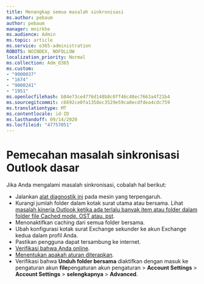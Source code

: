 ```yaml
---
title: Menangkap semua masalah sinkronisasi
ms.author: pebaum
author: pebaum
manager: mnirkhe
ms.audience: Admin
ms.topic: article
ms.service: o365-administration
ROBOTS: NOINDEX, NOFOLLOW
localization_priority: Normal
ms.collection: Adm_O365
ms.custom:
- "9000037"
- "1674"
- "9000241"
- "1951"
ms.openlocfilehash: b84e73ce4776d148b8c0ff46c48ec7663a4f21b4
ms.sourcegitcommit: c6692ce0fa1358ec3529e59ca0ecdfdea4cdc759
ms.translationtype: MT
ms.contentlocale: id-ID
ms.lasthandoff: 09/14/2020
ms.locfileid: "47757051"
---
```

# <a name="basic-outlook-sync-troubleshooting"></a>Pemecahan masalah sinkronisasi Outlook dasar

Jika Anda mengalami masalah sinkronisasi, cobalah hal berikut:

- Jalankan [alat diagnostik ini](https://aka.ms/sara-outlooksendreceive) pada mesin yang terpengaruh.
- Kurangi jumlah folder dalam kotak surat utama atau bersama. Lihat [masalah kinerja Outlook ketika ada terlalu banyak item atau folder dalam folder file Cached mode. OST atau. pst](https://support.microsoft.com/help/2768656/outlook-performance-issues-when-there-are-too-many-items-or-folders-in).
- Menonaktifkan caching dari semua folder bersama.
- Ubah konfigurasi kotak surat Exchange sekunder ke akun Exchange kedua dalam profil Anda.
- Pastikan pengguna dapat tersambung ke internet. 
- [Verifikasi bahwa Anda online](https://support.office.com/article/2460e4a8-16c7-47fc-b204-b1549275aac9).
- [Menentukan apakah aturan diterapkan](https://support.office.com/article/C24F5DEA-9465-4DF4-AD17-A50704D66C59).
- Verifikasi bahwa **Unduh folder bersama** diaktifkan dengan masuk ke pengaturan akun **file**pengaturan akun pengaturan  >  **Account Settings**  >  **Account Settings**  >  **selengkapnya**  >  **Advanced**.
